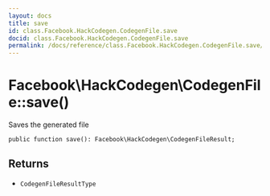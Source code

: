```yaml
---
layout: docs
title: save
id: class.Facebook.HackCodegen.CodegenFile.save
docid: class.Facebook.HackCodegen.CodegenFile.save
permalink: /docs/reference/class.Facebook.HackCodegen.CodegenFile.save/
---
```

# Facebook\\HackCodegen\\CodegenFile::save()




Saves the generated file




``` Hack
public function save(): Facebook\HackCodegen\CodegenFileResult;
```




## Returns




- ` CodegenFileResultType `